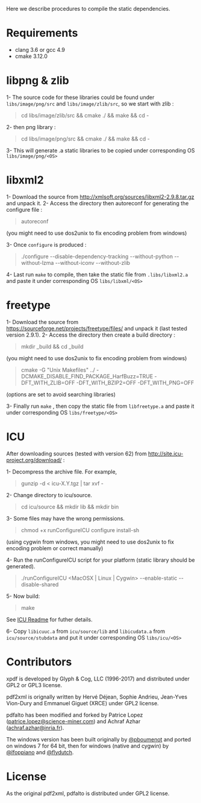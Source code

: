 Here we describe procedures to compile the static dependencies.

# Requirements

* clang 3.6 or gcc 4.9
* cmake 3.12.0

# libpng & zlib
1- The source code for these libraries could be found under `libs/image/png/src` and `libs/image/zlib/src`, so we start with zlib :
> cd libs/image/zlib/src && cmake ./ && make && cd -

2- then png library :
> cd libs/image/png/src && cmake ./ && make && cd -

3- This will generate .a static libraries to be copied under corresponding OS `libs/image/png/<OS>`
# libxml2

1- Download the source from http://xmlsoft.org/sources/libxml2-2.9.8.tar.gz and unpack it.
2- Access the directory then autoreconf for generating the configure file :
> autoreconf

(you might need to use dos2unix to fix encoding problem from windows)

3- Once `configure` is produced :

> ./configure --disable-dependency-tracking --without-python --without-lzma --without-iconv --without-zlib

4- Last run `make` to compile, then take the static file from `.libs/libxml2.a` and paste it under corresponding OS `libs/libxml/<OS>`

# freetype

1- Download the source from https://sourceforge.net/projects/freetype/files/ and unpack it (last tested version 2.9.1).
2- Access the directory then create a build directory :
> mkdir _build && cd _build

(you might need to use dos2unix to fix encoding problem from windows)

> cmake -G "Unix Makefiles" ../ -DCMAKE_DISABLE_FIND_PACKAGE_HarfBuzz=TRUE -DFT_WITH_ZLIB=OFF -DFT_WITH_BZIP2=OFF -DFT_WITH_PNG=OFF

(options are set to avoid searching libraries)

3- Finally run `make` , then copy the static file from `libfreetype.a` and paste it under corresponding OS  `libs/freetype/<OS>`

# ICU
After downloading sources (tested with version 62) from http://site.icu-project.org/download/ :

1- Decompress the archive file. For example,
> gunzip -d < icu-X.Y.tgz | tar xvf -

2- Change directory to icu/source.
>cd icu/source && mkdir lib && mkdir bin

3- Some files may have the wrong permissions.
>chmod +x runConfigureICU configure install-sh

(using cygwin from windows, you might need to use dos2unix to fix encoding problem or correct manually)

4- Run the runConfigureICU script for your platform (static library should be generated).
>./runConfigureICU <MacOSX | Linux | Cygwin>  --enable-static --disable-shared

5- Now build:
>make

See [ICU Readme](http://source.icu-project.org/repos/icu/trunk/icu4c/readme.html) for futher details.

6- Copy `libicuuc.a` from `icu/source/lib` and `libicudata.a` from `icu/source/stubdata` and put it under corresponding OS `libs/icu/<OS>`
# Contributors

xpdf is developed by Glyph & Cog, LLC (1996-2017) and distributed under GPL2 or GPL3 license. 

pdf2xml is orignally written by Hervé Déjean, Sophie Andrieu, Jean-Yves Vion-Dury and  Emmanuel Giguet (XRCE) under GPL2 license. 

pdfalto has been modified and forked by Patrice Lopez (patrice.lopez@science-miner.com) and Achraf Azhar (achraf.azhar@inria.fr).

The windows version has been built originally by [@pboumenot](https://github.com/boumenot) and ported on windows 7 for 64 bit, then for windows (native and cygwin) by [@lfoppiano](https://github.com/lfoppiano) and [@flydutch](https://github.com/flydutch).  

# License

As the original pdf2xml, pdfalto is distributed under GPL2 license. 
